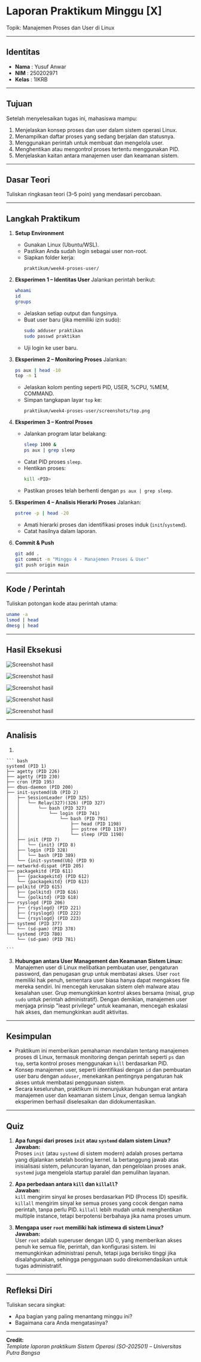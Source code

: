 
# Laporan Praktikum Minggu [X]
Topik: Manajemen Proses dan User di Linux  

---

## Identitas
- **Nama**  : Yusuf Anwar
- **NIM**   : 250202971
- **Kelas** : 1IKRB

---

## Tujuan
Setelah menyelesaikan tugas ini, mahasiswa mampu:
1. Menjelaskan konsep proses dan user dalam sistem operasi Linux.  
2. Menampilkan daftar proses yang sedang berjalan dan statusnya.  
3. Menggunakan perintah untuk membuat dan mengelola user.  
4. Menghentikan atau mengontrol proses tertentu menggunakan PID.  
5. Menjelaskan kaitan antara manajemen user dan keamanan sistem. 

---

## Dasar Teori
Tuliskan ringkasan teori (3–5 poin) yang mendasari percobaan.

---

## Langkah Praktikum
1. **Setup Environment**
   - Gunakan Linux (Ubuntu/WSL).  
   - Pastikan Anda sudah login sebagai user non-root.  
   - Siapkan folder kerja:
     ```
     praktikum/week4-proses-user/
     ```

2. **Eksperimen 1 – Identitas User**
   Jalankan perintah berikut:
   ```bash
   whoami
   id
   groups
   ```
   - Jelaskan setiap output dan fungsinya.  
   - Buat user baru (jika memiliki izin sudo):
     ```bash
     sudo adduser praktikan
     sudo passwd praktikan
     ```
   - Uji login ke user baru.

3. **Eksperimen 2 – Monitoring Proses**
   Jalankan:
   ```bash
   ps aux | head -10
   top -n 1
   ```
   - Jelaskan kolom penting seperti PID, USER, %CPU, %MEM, COMMAND.  
   - Simpan tangkapan layar `top` ke:
     ```
     praktikum/week4-proses-user/screenshots/top.png
     ```

4. **Eksperimen 3 – Kontrol Proses**
   - Jalankan program latar belakang:
     ```bash
     sleep 1000 &
     ps aux | grep sleep
     ```
   - Catat PID proses `sleep`.  
   - Hentikan proses:
     ```bash
     kill <PID>
     ```
   - Pastikan proses telah berhenti dengan `ps aux | grep sleep`.

5. **Eksperimen 4 – Analisis Hierarki Proses**
   Jalankan:
   ```bash
   pstree -p | head -20
   ```
   - Amati hierarki proses dan identifikasi proses induk (`init`/`systemd`).  
   - Catat hasilnya dalam laporan.

6. **Commit & Push**
   ```bash
   git add .
   git commit -m "Minggu 4 - Manajemen Proses & User"
   git push origin main
   ```

---

## Kode / Perintah
Tuliskan potongan kode atau perintah utama:
```bash
uname -a
lsmod | head
dmesg | head
```

---

## Hasil Eksekusi
![Screenshot hasil](screenshots/userlinux.png)

![Screenshot hasil](screenshots/userlinux1.png)

![Screenshot hasil](screenshots/userlinux2.png)

![Screenshot hasil](screenshots/userlinux3.png)

![Screenshot hasil](screenshots/userlinux4.png)

---

## Analisis
1. 
   
    ``` bash
    systemd (PID 1)
    ├── agetty (PID 226)
    ├── agetty (PID 230)
    ├── cron (PID 195)
    ├── dbus-daemon (PID 200)
    ├── init-systemd(Ub (PID 2)
    │   ├── SessionLeader (PID 325)
    │   │   └── Relay(327)(326) (PID 327)
    │   │       └── bash (PID 327)
    │   │           └── login (PID 741)
    │   │               └── bash (PID 791)
    │   │                   ├── head (PID 1198)
    │   │                   ├── pstree (PID 1197)
    │   │                   └── sleep (PID 1190)
    │   ├── init (PID 7)
    │   │   └── {init} (PID 8)
    │   ├── login (PID 328)
    │   │   └── bash (PID 389)
    │   └── {init-systemd(Ub} (PID 9)
    ├── networkd-dispat (PID 205)
    ├── packagekitd (PID 611)
    │   ├── {packagekitd} (PID 612)
    │   └── {packagekitd} (PID 613)
    ├── polkitd (PID 615)
    │   ├── {polkitd} (PID 616)
    │   └── {polkitd} (PID 618)
    ├── rsyslogd (PID 206)
    │   ├── {rsyslogd} (PID 221)
    │   ├── {rsyslogd} (PID 222)
    │   └── {rsyslogd} (PID 223)
    ├── systemd (PID 377)
    │   └── (sd-pam) (PID 378)
    └── systemd (PID 780)
        └── (sd-pam) (PID 781)
    
    ```
3. **Hubungan antara User Management dan Keamanan Sistem Linux:** Manajemen user di Linux melibatkan pembuatan user, pengaturan password, dan penugasan grup untuk membatasi akses. User `root` memiliki hak penuh, sementara user biasa hanya dapat mengakses file mereka sendiri. Ini mencegah kerusakan sistem oleh malware atau kesalahan user. Grup memungkinkan kontrol akses bersama (misal, grup `sudo` untuk perintah administratif). Dengan demikian, manajemen user menjaga prinsip "least privilege" untuk keamanan, mencegah eskalasi hak akses, dan memungkinkan audit aktivitas.

---

## Kesimpulan
- Praktikum ini memberikan pemahaman mendalam tentang manajemen proses di Linux, termasuk monitoring dengan perintah seperti `ps` dan `top`, serta kontrol proses menggunakan `kill` berdasarkan PID.
- Konsep manajemen user, seperti identifikasi dengan `id` dan pembuatan user baru dengan `adduser`, menekankan pentingnya pengaturan hak akses untuk membatasi penggunaan sistem.
- Secara keseluruhan, praktikum ini menunjukkan hubungan erat antara manajemen user dan keamanan sistem Linux, dengan semua langkah eksperimen berhasil diselesaikan dan didokumentasikan.

---

## Quiz
1. **Apa fungsi dari proses `init` atau `systemd` dalam sistem Linux?**  
    **Jawaban:**  
Proses `init` (atau `systemd` di sistem modern) adalah proses pertama yang dijalankan setelah booting kernel. Ia bertanggung jawab atas inisialisasi sistem, peluncuran layanan, dan pengelolaan proses anak. `systemd` juga mengelola startup paralel dan pemulihan layanan.

2. **Apa perbedaan antara `kill` dan `killall`?**  
   **Jawaban:**  
`kill` mengirim sinyal ke proses berdasarkan PID (Process ID) spesifik. `killall` mengirim sinyal ke semua proses yang cocok dengan nama perintah, tanpa perlu PID. `killall` lebih mudah untuk menghentikan multiple instance, tetapi berpotensi berbahaya jika nama proses umum.

3. **Mengapa user `root` memiliki hak istimewa di sistem Linux?**  
    **Jawaban:**  
User `root` adalah superuser dengan UID 0, yang memberikan akses penuh ke semua file, perintah, dan konfigurasi sistem. Ini memungkinkan administrasi penuh, tetapi juga berisiko tinggi jika disalahgunakan, sehingga penggunaan sudo direkomendasikan untuk tugas administratif.
  
---

## Refleksi Diri
Tuliskan secara singkat:
- Apa bagian yang paling menantang minggu ini?  
- Bagaimana cara Anda mengatasinya?  

---

**Credit:**  
_Template laporan praktikum Sistem Operasi (SO-202501) – Universitas Putra Bangsa_
